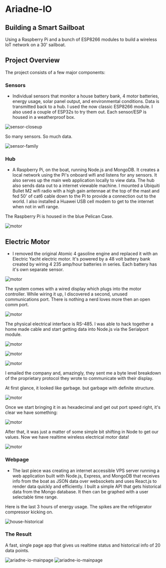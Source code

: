# Ariadne-IO

## Building a Smart Sailboat

Using a Raspberry Pi and a bunch of ESP8266 modules to build a wireless IoT network on a 30' sailboat.

## Project Overview

The project consists of a few major components:

### Sensors
* Individual sensors that monitor a house battery bank, 4 motor batteries, energy usage, solar panel output, and environmental conditions. Data is transmitted back to a hub. I used the now classic ESP8266 module. I also used a couple of ESP32s to try them out. Each sensor/ESP is housed in a weatherproof box.

![sensor-closeup](/public/images/ariadne-closeup.jpeg)

So many sensors. So much data.

![sensor-family](/public/images/ariadne-sensor-fam.jpeg)

### Hub

* A Raspberry Pi, on the boat, running Node.js and MongoDB. It creates a local network using the Pi's onboard wifi and listens for any sensors. It also serves up the main web application locally to view data. The hub also sends data out to a internet viewable machine. I mounted a Ubiquiti Bullet M2 wifi radio with a high gain antennae at the top of the mast and fed 50' of cat6 cable down to the Pi to provide a connection out to the world. I also installed a Huawei USB cell modem to get to the internet when not in wifi range.     

The Raspberry Pi is housed in the blue Pelican Case.

![motor](/public/images/IMG_0015.jpeg)

## Electric Motor

* I removed the original Atomic 4 gasoline engine and replaced it with an Electric Yacht electric motor. It's powered by a 48 volt battery bank created by wiring 4 235 amp/hour batteries in series. Each battery has it's own separate sensor.

![motor](/public/images/ariadne-batts.jpeg)


The system comes with a wired display which plugs into the motor controller. While wiring it up, I discovered a second, unused communications port. There is nothing a nerd loves more then an open comm port.

![motor](/public/images/IMG_0026.jpeg)

The physical electrical interface is RS-485. I was able to hack together a home made cable and start getting data into Node.js via the Serialport module.

![motor](/public/images/IMG_0029.jpeg)

![motor](/public/images/IMG_0030.jpeg)

![motor](/public/images/IMG_0034.jpeg)

 I emailed the company and, amazingly, they sent me a byte level breakdown of the proprietary protocol they wrote to communicate with their display.

At first glance, it looked like garbage. but garbage with definite structure.

![motor](/public/images/rsserial.jpg)

Once we start bringing it in as hexadecimal and get out port speed right, it's clear we have something:

![motor](/public/images/rshex.jpg)

After that, it was just a matter of some simple bit shifting in Node to get our values. Now we have realtime wireless electrical motor data!

![motor](/public/images/ari-motor.jpeg)

### Webpage

* The last piece was creating an internet accessible VPS server running a web application built with Node.js, Express, and MongoDB that receives info from the boat as JSON data over websockets and uses React.js to render data quickly and efficiently. I built a simple API that gets historical data from the Mongo database. It then can be graphed with a user selectable time range.

Here is the last 3 hours of energy usage. The spikes are the refrigerator compressor kicking on.

![house-historical](/public/images/ari-house-history.jpeg)

### The Result

A fast, single page app that gives us realtime status and historical info of 20 data points.

![ariadne-io-mainpage](/public/images/ari-main-1.jpeg)
![ariadne-io-mainpage](/public/images/ari-main-2.jpeg)
